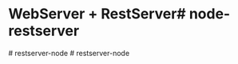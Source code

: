 # WebServer + RestServer#   n o d e - r e s t s e r v e r  
 #   r e s t s e r v e r - n o d e  
 #   r e s t s e r v e r - n o d e  
 
